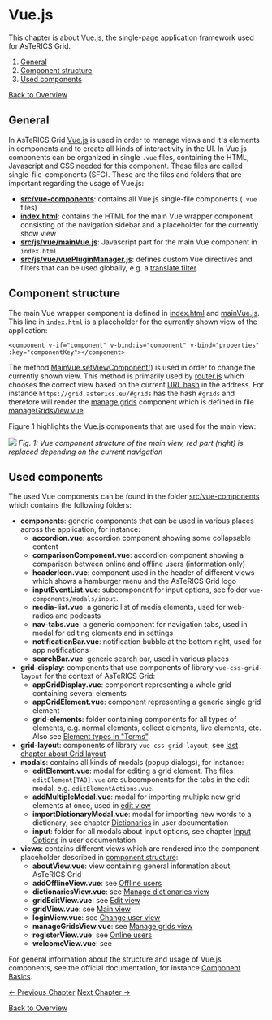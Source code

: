 # Vue.js
This chapter is about [Vue.js](https://vuejs.org/), the single-page application framework used for AsTeRICS Grid.

1. [General](04_vuejs.md#general)
1. [Component structure](04_vuejs.md#component-structure)
1. [Used components](04_vuejs.md#used-components)

[Back to Overview](README.md)

## General
In AsTeRICS Grid [Vue.js](https://vuejs.org/) is used in order to manage views and it's elements in components and to create all kinds of interactivity in the UI. In Vue.js components can be organized in single `.vue` files, containing the HTML, Javascript and CSS needed for this component. These files are called single-file-components (SFC). These are the files and folders that are important regarding the usage of Vue.js:

* **[src/vue-components](https://github.com/asterics/AsTeRICS-Grid/tree/master/src/vue-components)**: contains all Vue.js single-file components (`.vue` files)
* **[index.html](https://github.com/asterics/AsTeRICS-Grid/blob/master/index.html)**: contains the HTML for the main Vue wrapper component consisting of the navigation sidebar and a placeholder for the currently show view
* **[src/js/vue/mainVue.js](https://github.com/asterics/AsTeRICS-Grid/blob/master/src/js/vue/mainVue.js)**: Javascript part for the main Vue component in `index.html`
* **[src/js/vue/vuePluginManager.js](https://github.com/asterics/AsTeRICS-Grid/blob/master/src/js/vue/vuePluginManager.js)**: defines custom Vue directives and filters that can be used globally, e.g. a [translate filter](07_i18n.md#vuejs-filter).

## Component structure
The main Vue wrapper component is defined in [index.html](https://github.com/asterics/AsTeRICS-Grid/blob/master/index.html) and [mainVue.js](https://github.com/asterics/AsTeRICS-Grid/blob/master/src/js/vue/mainVue.js). This line in `index.html` is a placeholder for the currently shown view of the application:
```
<component v-if="component" v-bind:is="component" v-bind="properties" :key="componentKey"></component>
```

The method [MainVue.setViewComponent()](https://github.com/asterics/AsTeRICS-Grid/blob/master/src/js/vue/mainVue.js) is used in order to change the currently shown view. This method is primarily used by [router.js](https://github.com/asterics/AsTeRICS-Grid/blob/master/src/js/router.js) which chooses the correct view based on the current [URL hash](https://en.wikipedia.org/wiki/Fragment_identifier) in the address. For instance `https://grid.asterics.eu/#grids` has the hash `#grids` and therefore will render the [manage grids](../documentation_user/04_navigation-overview.md#manage-grids-view) component which is defined in file [manageGridsView.vue](https://github.com/asterics/AsTeRICS-Grid/blob/master/src/vue-components/views/manageGridsView.vue).

Figure 1 highlights the Vue.js components that are used for the main view:

![](./img/main.png)
*Fig. 1: Vue component structure of the main view, red part (right) is replaced depending on the current navigation*

## Used components
The used Vue components can be found in the folder [src/vue-components](https://github.com/asterics/AsTeRICS-Grid/tree/master/src/vue-components) which contains the following folders:
* **components**: generic components that can be used in various places across the application, for instance:
    * **accordion.vue**: accordion component showing some collapsable content
    * **comparisonComponent.vue**: accordion component showing a comparison between online and offline users (information only)
    * **headerIcon.vue**: component used in the header of different views which shows a hamburger menu and the AsTeRICS Grid logo
    * **inputEventList.vue**: subcomponent for input options, see folder `vue-components/modals/input`.
    * **media-list.vue**: a generic list of media elements, used for web-radios and podcasts
    * **nav-tabs.vue**: a generic component for navigation tabs, used in modal for editing elements and in settings
    * **notificationBar.vue**: notification bubble at the bottom right, used for app notifications
    * **searchBar.vue**: generic search bar, used in various places
* **grid-display**: components that use components of library `vue-css-grid-layout` for the context of AsTeRICS Grid:
  * **appGridDisplay.vue**: component representing a whole grid containing several elements
  * **appGridElement.vue**: component representing a generic single grid element
  * **grid-elements**: folder containing components for all types of elements, e.g. normal elements, collect elements, live elements, etc. Also see [Element types in "Terms"](../documentation_user/01_terms.md#grid-element).
* **grid-layout**: components of library `vue-css-grid-layout`, see [last chapter about Grid layout](./03_grid.md)
* **modals**: contains all kinds of modals (popup dialogs), for instance:
    * **editElement.vue**: modal for editing a grid element. The files `editElement[TAB].vue` are subcomponents for the tabs in the edit modal, e.g. `editElementActions.vue`.
    * **addMultipleModal.vue**: modal for importing multiple new grid elements at once, used in [edit view](../documentation_user/06_editing-grid.md)
    * **importDictionaryModal.vue**: modal for importing new words to a dictionary, see chapter [Dictionaries](../documentation_user/10_dictionaries.md#add-words) in user documentation
    * **input**: folder for all modals about input options, see chapter [Input Options](../documentation_user/09_input-options.md) in user documentation
* **views**: contains different views which are rendered into the component placeholder described in [component structure](04_vuejs.md#component-structure):
    * **aboutView.vue**: view containing general information about AsTeRICS Grid
    * **addOfflineView.vue**: see [Offline users](../documentation_user/03_basic_setup.md#offline-users)
    * **dictionariesView.vue**: see [Manage dictionaries view](../documentation_user/10_dictionaries.md)
    * **gridEditView.vue**: see [Edit view](../documentation_user/06_editing-grid.md)
    * **gridView.vue**: see [Main view](../documentation_user/04_navigation-overview.md)
    * **loginView.vue**: see [Change user view](../documentation_user/04_navigation-overview.md#change-user)
    * **manageGridsView.vue**: see [Manage grids view](../documentation_user/05_editing-grid-set.md)
    * **registerView.vue**: see [Online users](../documentation_user/03_basic_setup.md#online-users)
    * **welcomeView.vue**: see [](../documentation_user/03_basic_setup.md#welcome-view)
    
For general information about the structure and usage of Vue.js components, see the official documentation, for instance [Component Basics](https://vuejs.org/v2/guide/components.html).

[&#x2190; Previous Chapter](03_grid.md) [Next Chapter &#x2192;](05_datamodel.md)

[Back to Overview](README.md)



